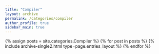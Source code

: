 ```yaml
---
title: "Compiler"
layout: archive
permalink: /categories/compiler
author_profile: true
sidebar_main: true
---
```


{% assign posts = site.categories.Compiler %}
{% for post in posts %} {% include archive-single2.html type=page.entries_layout %} {% endfor %}
